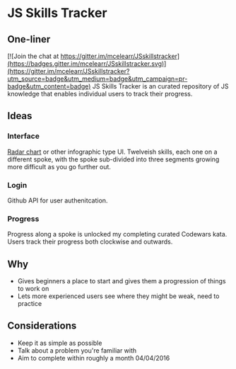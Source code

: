# JS Skills Tracker
## One-liner

[![Join the chat at https://gitter.im/mcelearr/JSskillstracker](https://badges.gitter.im/mcelearr/JSskillstracker.svg)](https://gitter.im/mcelearr/JSskillstracker?utm_source=badge&utm_medium=badge&utm_campaign=pr-badge&utm_content=badge)
JS Skills Tracker is an curated repository of JS knowledge that enables individual users to track their progress.

## Ideas
### Interface
[Radar chart](http://bl.ocks.org/nbremer/21746a9668ffdf6d8242) or other infographic type UI. Twelveish skills, each one on a different spoke, with the spoke sub-divided into three segments growing more difficult as you go further out.
### Login
Github API for user authenitcation.
### Progress
Progress along a spoke is unlocked my completing curated Codewars kata. Users track their progress both clockwise and outwards.

## Why
* Gives beginners a place to start and gives them a progression of things to work on
* Lets more experienced users see where they might be weak, need to practice

## Considerations
* Keep it as simple as possible
* Talk about a problem you're familiar with
* Aim to complete within roughly a month 04/04/2016
